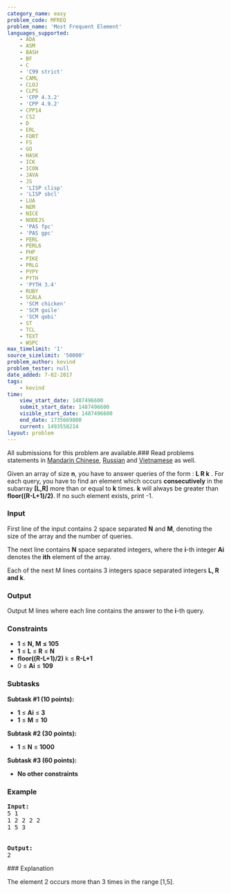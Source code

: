 ```yaml
---
category_name: easy
problem_code: MFREQ
problem_name: 'Most Frequent Element'
languages_supported:
    - ADA
    - ASM
    - BASH
    - BF
    - C
    - 'C99 strict'
    - CAML
    - CLOJ
    - CLPS
    - 'CPP 4.3.2'
    - 'CPP 4.9.2'
    - CPP14
    - CS2
    - D
    - ERL
    - FORT
    - FS
    - GO
    - HASK
    - ICK
    - ICON
    - JAVA
    - JS
    - 'LISP clisp'
    - 'LISP sbcl'
    - LUA
    - NEM
    - NICE
    - NODEJS
    - 'PAS fpc'
    - 'PAS gpc'
    - PERL
    - PERL6
    - PHP
    - PIKE
    - PRLG
    - PYPY
    - PYTH
    - 'PYTH 3.4'
    - RUBY
    - SCALA
    - 'SCM chicken'
    - 'SCM guile'
    - 'SCM qobi'
    - ST
    - TCL
    - TEXT
    - WSPC
max_timelimit: '1'
source_sizelimit: '50000'
problem_author: kevind
problem_tester: null
date_added: 7-02-2017
tags:
    - kevind
time:
    view_start_date: 1487496600
    submit_start_date: 1487496600
    visible_start_date: 1487496600
    end_date: 1735669800
    current: 1493558214
layout: problem
---
```

All submissions for this problem are available.###  Read problems statements in [Mandarin Chinese](http://www.codechef.com/download/translated/FEB17/mandarin/MAKETRI.pdf), [Russian](http://www.codechef.com/download/translated/FEB17/russian/MAKETRI.pdf) and [Vietnamese](http://www.codechef.com/download/translated/FEB17/vietnamese/MAKETRI.pdf) as well.


Given an array of size **n**, you have to answer queries of the form : **L R k** . For each query, you have to find an element which occurs **consecutively** in the subarray **\[L,R\]** more than or equal to **k** times. **k** will always be greater than **floor((R-L+1)/2)**. If no such element exists, print -1.

### Input

First line of the input contains 2 space separated **N** and **M**, denoting the size of the array and the number of queries.

The next line contains **N** space separated integers, where the **i**-th integer **Ai** denotes the **ith** element of the array.

Each of the next M lines contains 3 integers space separated integers **L, R and k**.

### Output

Output M lines where each line contains the answer to the **i**-th query.

### Constraints

- **1** ≤ **N, M** **≤ 105**
- **1** ≤ **L** ≤ **R** ≤ **N**
- **floor((R-L+1)/2)** k ≤ **R-L+1**
- 0 ≤ **Ai** ≤ **109**

### Subtasks

**Subtask #1 (10 points):**

- **1** ≤ **Ai** ≤ **3**
- **1** ≤ **M** ≤ **10**
 
**Subtask #2 (30 points):**

- **1** ≤ **N** ≤ **1000**

**Subtask #3 (60 points):**

- **No other constraints**

### Example

<pre><b>Input:</b>
<tt>5 1
1 2 2 2 2
1 5 3
</tt>

<b>Output:</b>
<tt>2</tt>
</pre>### Explanation

The element 2 occurs more than 3 times in the range \[1,5\].
